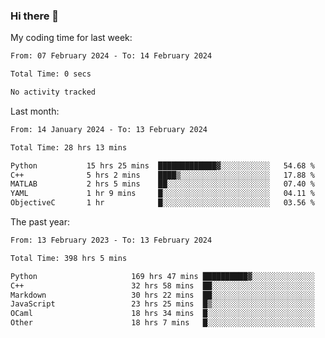 ### Hi there 👋

My coding time for last week:

<!--START_SECTION:week-->

```txt
From: 07 February 2024 - To: 14 February 2024

Total Time: 0 secs

No activity tracked
```

<!--END_SECTION:week-->

Last month:

<!--START_SECTION:month-->

```txt
From: 14 January 2024 - To: 13 February 2024

Total Time: 28 hrs 13 mins

Python           15 hrs 25 mins  █████████████▓░░░░░░░░░░░   54.68 %
C++              5 hrs 2 mins    ████▒░░░░░░░░░░░░░░░░░░░░   17.88 %
MATLAB           2 hrs 5 mins    ██░░░░░░░░░░░░░░░░░░░░░░░   07.40 %
YAML             1 hr 9 mins     █░░░░░░░░░░░░░░░░░░░░░░░░   04.11 %
ObjectiveC       1 hr            █░░░░░░░░░░░░░░░░░░░░░░░░   03.56 %
```

<!--END_SECTION:month-->

The past year:

<!--START_SECTION:year-->

```txt
From: 13 February 2023 - To: 13 February 2024

Total Time: 398 hrs 5 mins

Python                     169 hrs 47 mins ██████████▓░░░░░░░░░░░░░░   42.65 %
C++                        32 hrs 58 mins  ██░░░░░░░░░░░░░░░░░░░░░░░   08.28 %
Markdown                   30 hrs 22 mins  ██░░░░░░░░░░░░░░░░░░░░░░░   07.63 %
JavaScript                 23 hrs 25 mins  █▒░░░░░░░░░░░░░░░░░░░░░░░   05.88 %
OCaml                      18 hrs 34 mins  █░░░░░░░░░░░░░░░░░░░░░░░░   04.66 %
Other                      18 hrs 7 mins   █░░░░░░░░░░░░░░░░░░░░░░░░   04.55 %
```

<!--END_SECTION:year-->
